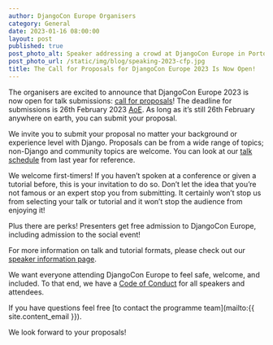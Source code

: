 ```yaml
---
author: DjangoCon Europe Organisers
category: General
date: 2023-01-16 08:00:00
layout: post
published: true
post_photo_alt: Speaker addressing a crowd at DjangoCon Europe in Porto
post_photo_url: /static/img/blog/speaking-2023-cfp.jpg
title: The Call for Proposals for DjangoCon Europe 2023 Is Now Open!
---
```


The organisers are excited to announce that DjangoCon Europe 2023 is now open for talk submissions: [call for proposals](/call-for-proposals/)! The deadline for submissions is 26th February 2023 [AoE](https://time.is/compare/2359_26_February_2023_in_Anywhere_on_Earth). As long as it’s still 26th February anywhere on earth, you can submit your proposal.

We invite you to submit your proposal no matter your background or experience level with Django. Proposals can be from a wide range of topics; non-Django and community topics are welcome. You can look at our [talk schedule](https://2022.djangocon.eu/talks/schedule/) from last year for reference.

We welcome first-timers! If you haven’t spoken at a conference or given a tutorial before, this is your invitation to do so. Don’t let the idea that you’re not famous or an expert stop you from submitting. It certainly won’t stop us from selecting your talk or tutorial and it won’t stop the audience from enjoying it!

Plus there are perks! Presenters get free admission to DjangoCon Europe, including admission to the social event!

For more information on talk and tutorial formats, please check out our [speaker information page](/speaking/).

We want everyone attending DjangoCon Europe to feel safe, welcome, and included. To that end, we have a [Code of Conduct](/conduct/) for all speakers and attendees.

If you have questions feel free [to contact the programme team](mailto:{{ site.content_email }}).

We look forward to your proposals!
